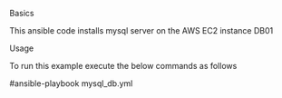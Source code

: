 Basics

This ansible code installs mysql  server on the AWS EC2 instance DB01

Usage

To run this example execute the below commands as follows

#ansible-playbook mysql_db.yml

